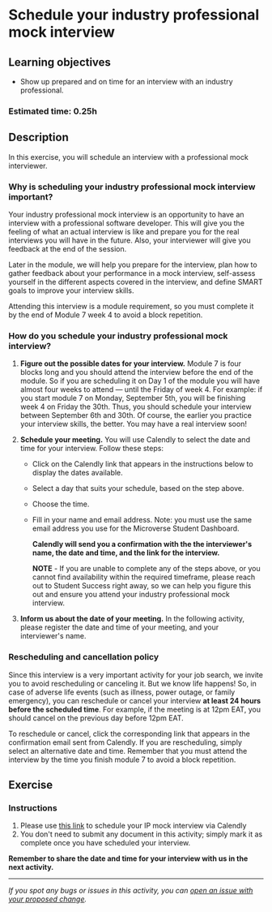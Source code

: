 # Schedule your industry professional mock interview

## Learning objectives

- Show up prepared and on time for an interview with an industry professional.

### **Estimated time**: 0.25h

## Description

In this exercise, you will schedule an interview with a professional mock interviewer. 

### Why is scheduling your industry professional mock interview important?

Your industry professional mock interview is an opportunity to have an interview with a professional software developer. This will give you the feeling of what an actual interview is like and prepare you for the real interviews you will have in the future. Also, your interviewer will give you feedback at the end of the session.

Later in the module, we will help you prepare for the interview, plan how to gather feedback about your performance in a mock interview, self-assess yourself in the different aspects covered in the interview, and define SMART goals to improve your interview skills.

Attending this interview is a module requirement, so you must complete it by the end of Module 7 week 4 to avoid a block repetition. 

### How do you schedule your industry professional mock interview?

1. **Figure out the possible dates for your interview.** Module 7 is four blocks long and you should attend the interview before the end of the module. So if you are scheduling it on Day 1 of the module you will have almost four weeks to attend — until the Friday of week 4. For example: if you start module 7 on Monday, September 5th, you will be finishing week 4 on Friday the 30th. Thus, you should schedule your interview between September 6th and 30th. Of course, the earlier you practice your interview skills, the better. You may have a real interview soon! 

2. **Schedule your meeting.** You will use Calendly to select the date and time for your interview. Follow these steps:
    - Click on the Calendly link that appears in the instructions below to display the dates available. 
    - Select a day that suits your schedule, based on the step above. 
    - Choose the time.
    - Fill in your name and email address. Note: you must use the same email address you use for the Microverse Student Dashboard. 
    
      **Calendly will send you a confirmation with the the interviewer's name, the date and time, and the link for the interview.** 

      **NOTE** - If you are unable to complete any of the steps above, or you cannot find availability within the required timeframe, please reach out to Student Success right away, so we can help you figure this out and ensure you attend your industry professional mock interview.

3. **Inform us about the date of your meeting.** In the following activity, please register the date and time of your meeting, and your interviewer's name.

### Rescheduling and cancellation policy

Since this interview is a very important activity for your job search, we invite you to avoid rescheduling or canceling it. But we know life happens! So, in case of adverse life events (such as illness, power outage, or family emergency), you can reschedule or cancel your interview **at least 24 hours before the scheduled time**. For example, if the meeting is at 12pm EAT, you should cancel on the previous day before 12pm EAT.

To reschedule or cancel, click the corresponding link that appears in the confirmation email sent from Calendly. If you are rescheduling, simply select an alternative date and time. Remember that you must attend the interview by the time you finish module 7 to avoid a block repetition.

## Exercise

### Instructions

1. Please use [this link](https://calendly.com/ip-mock-interview/mock-interviews) to schedule your IP mock interview via Calendly
2. You don't need to submit any document in this activity; simply mark it as complete once you have scheduled your interview.
 
**Remember to share the date and time for your interview with us in the next activity.**

------

_If you spot any bugs or issues in this activity, you can [open an issue with your proposed change](https://github.com/microverseinc/curriculum-transversal-skills/blob/main/git-github/articles/open_issue.md)._
